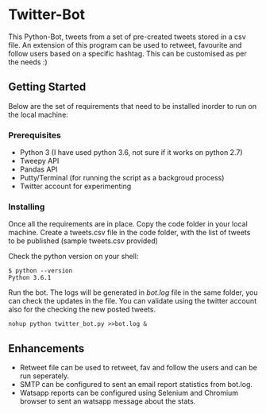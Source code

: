 # Twitter-Bot

This Python-Bot, tweets from a set of pre-created tweets stored in a csv file. An extension of this program can be used to retweet, favourite and follow users based on a specific hashtag.
This can be customised as per the needs :)

## Getting Started

Below are the set of requirements that need to be installed inorder to run on the local machine:

### Prerequisites

- Python 3 (I have used python 3.6, not sure if it works on python 2.7)
- Tweepy API 
- Pandas API 
- Putty/Terminal (for running the script as a backgroud process)
- Twitter account for experimenting

### Installing

Once all the requirements are in place. Copy the code folder in your local machine.
Create a tweets.csv file in the code folder, with the list of tweets to be published (sample tweets.csv provided)

Check the python version on your shell:

```
$ python --version
Python 3.6.1
```
Run the bot. 
The logs will be generated in *bot.log* file in the same folder, you can check the updates in the file. 
You can validate using the twitter account also for the checking the new posted tweets.

```
nohup python twitter_bot.py >>bot.log &
```

## Enhancements

- Retweet file can be used to retweet, fav and follow the users and can be run seperately.
- SMTP can be configured to sent an email report statistics from bot.log.
- Watsapp reports can be configured using Selenium and Chromium browser to sent an watsapp message about the stats.

